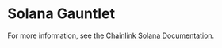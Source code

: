 # Solana Gauntlet

For more information, see the [Chainlink Solana Documentation](./docs/gauntlet).
